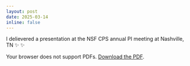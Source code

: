 ```yaml
---
layout: post
date: 2025-03-14
inline: false
---
```


I delievered a presentation at the NSF CPS annual PI meeting at Nashville, TN :sparkles: :sparkles: 

<object data="/assets/pdf/CPS.pdf" type="application/pdf" width="100%" height="600px">
  <p>Your browser does not support PDFs. <a href="/assets/pdf/CPS.pdf">Download the PDF</a>.</p>
</object>